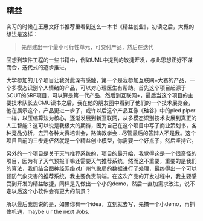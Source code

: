 ## 精益

实习的时候在王惠文好书推荐里看到这么一本书《精益创业》，初读之后，大概的想法是这样：

> 先创建出一个最小可行性单元，可交付产品，然后在迭代

回想到软件工程的一些书籍中，例如UML中提到的敏捷开发，与此思想正好不谋而合，迭代式的逐步推进。

大学参加的几个项目让我对此深有感触，第一个是我参加互联网+大赛的产品，一个多模态识别个人情绪的产品，可以对心理医生有帮助。首先这个项目起源于SCUT的SRP项目，可以算是第一代产品，然后到互联网+，最后当这个项目的主要技术队长去CMU读书之后，我在他的朋友圈中看到了他们的一个技术展览会，他在展示这个，产品更进一步了，或许以后这个产品互像《硅谷》中的pied piper一样，以压缩算法为核心，逐渐发展到新互联网，从多模态识别技术发展到真正的人工智能？这可以说是我极大的期待，因为自己在这个项目中写了商业策划书，各种竞品分析，去开各种大赛培训会，路演教学会...尽管最后的答辩人不是我。这个项目目前的三步走俨然就是一个精益创业模型，你需要一个好点子，然后坚持它。

另外的一个项目是关于天气推荐系统的，项目的最开始，我觉得这是一个很奇怪的项目，因为有了天气预报干嘛还需要天气推荐系统，然而这不重要，重要的是我们的算法，我们结合图神经网络对广州气象局的数据进行了处理，最终得出一个可以预防气象灾害的推荐系统，我主要负责前端。在这次产品的开发过程中，我主要感受到开发的精益敏捷，同样是先做出一个小的demo，然后一直加需求改进，说不定以后这个小软件会有更大的前景？

所以最后我想说的是，如果你有一个idea，立刻就去写，先搞一个小demo，再抓住机遇，maybe u r the next Jobs.